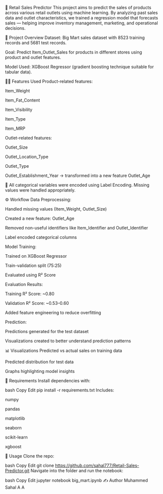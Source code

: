 🛒 Retail Sales Predictor
This project aims to predict the sales of products across various retail outlets using machine learning. By analyzing past sales data and outlet characteristics, we trained a regression model that forecasts sales — helping improve inventory management, marketing, and operational decisions.

📌 Project Overview
Dataset: Big Mart sales dataset with 8523 training records and 5681 test records.

Goal: Predict Item_Outlet_Sales for products in different stores using product and outlet features.

Model Used: XGBoost Regressor (gradient boosting technique suitable for tabular data).

🧑‍💻 Features Used
Product-related features:

Item_Weight

Item_Fat_Content

Item_Visibility

Item_Type

Item_MRP

Outlet-related features:

Outlet_Size

Outlet_Location_Type

Outlet_Type

Outlet_Establishment_Year → transformed into a new feature Outlet_Age

🔧 All categorical variables were encoded using Label Encoding. Missing values were handled appropriately.

⚙️ Workflow
Data Preprocessing:

Handled missing values (Item_Weight, Outlet_Size)

Created a new feature: Outlet_Age

Removed non-useful identifiers like Item_Identifier and Outlet_Identifier

Label encoded categorical columns

Model Training:

Trained on XGBoost Regressor

Train-validation split (75:25)

Evaluated using R² Score

Evaluation Results:

Training R² Score: ~0.80

Validation R² Score: ~0.53–0.60

Added feature engineering to reduce overfitting

Prediction:

Predictions generated for the test dataset

Visualizations created to better understand prediction patterns

📊 Visualizations
Predicted vs actual sales on training data

Predicted distribution for test data

Graphs highlighting model insights

📁 Requirements
Install dependencies with:

bash
Copy
Edit
pip install -r requirements.txt
Includes:

numpy

pandas

matplotlib

seaborn

scikit-learn

xgboost

🚀 Usage
Clone the repo:

bash
Copy
Edit
git clone https://github.com/sahal777/Retail-Sales-Predictor.git
Navigate into the folder and run the notebook:

bash
Copy
Edit
jupyter notebook big_mart.ipynb
✍️ Author
Muhammed Sahal A A